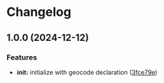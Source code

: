 # Changelog

## 1.0.0 (2024-12-12)


### Features

* **init:** initialize with geocode declaration ([3fce79e](https://github.com/ehmpathy/domain-glossary-geocode/commit/3fce79ec6a12b7049813f9b58aedff1d25930658))
